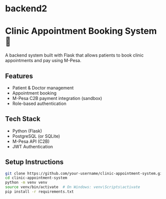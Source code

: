 # backend2
# Clinic Appointment Booking System 🏥

A backend system built with Flask that allows patients to book clinic appointments and pay using M-Pesa.

## Features
- Patient & Doctor management
- Appointment booking
- M-Pesa C2B payment integration (sandbox)
- Role-based authentication

## Tech Stack
- Python (Flask)
- PostgreSQL (or SQLite)
- M-Pesa API (C2B)
- JWT Authentication

## Setup Instructions

```bash
git clone https://github.com/your-username/clinic-appointment-system.git
cd clinic-appointment-system
python -m venv venv
source venv/bin/activate  # On Windows: venv\Scripts\activate
pip install -r requirements.txt
